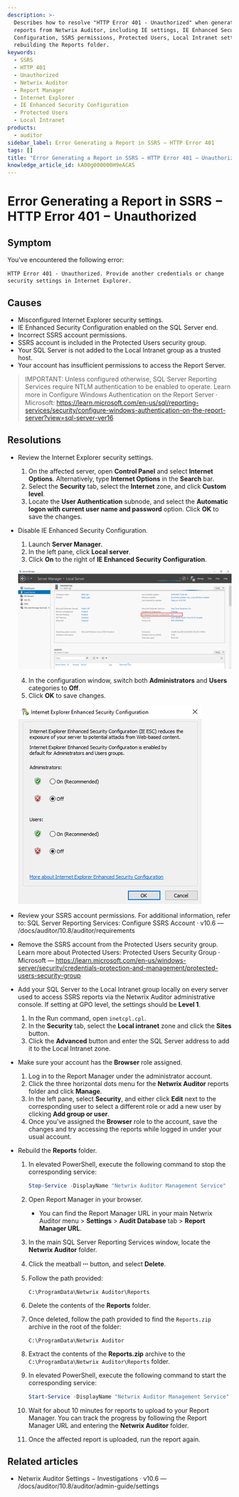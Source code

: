 ```yaml
---
description: >-
  Describes how to resolve "HTTP Error 401 - Unauthorized" when generating SSRS
  reports from Netwrix Auditor, including IE settings, IE Enhanced Security
  Configuration, SSRS permissions, Protected Users, Local Intranet settings, and
  rebuilding the Reports folder.
keywords:
  - SSRS
  - HTTP 401
  - Unauthorized
  - Netwrix Auditor
  - Report Manager
  - Internet Explorer
  - IE Enhanced Security Configuration
  - Protected Users
  - Local Intranet
products:
  - auditor
sidebar_label: Error Generating a Report in SSRS − HTTP Error 401
tags: []
title: "Error Generating a Report in SSRS − HTTP Error 401 − Unauthorized"
knowledge_article_id: kA00g000000H9eACAS
---
```


# Error Generating a Report in SSRS − HTTP Error 401 − Unauthorized

## Symptom

You've encountered the following error:

```
HTTP Error 401 - Unauthorized. Provide another credentials or change security settings in Internet Explorer.
```

## Causes

- Misconfigured Internet Explorer security settings.
- IE Enhanced Security Configuration enabled on the SQL Server end.
- Incorrect SSRS account permissions.
- SSRS account is included in the Protected Users security group.
- Your SQL Server is not added to the Local Intranet group as a trusted host.
- Your account has insufficient permissions to access the Report Server.

> IMPORTANT: Unless configured otherwise, SQL Server Reporting Services require NTLM authentication to be enabled to operate. Learn more in Configure Windows Authentication on the Report Server ⸱ Microsoft: https://learn.microsoft.com/en-us/sql/reporting-services/security/configure-windows-authentication-on-the-report-server?view=sql-server-ver16

## Resolutions

- Review the Internet Explorer security settings.

  1. On the affected server, open **Control Panel** and select **Internet Options**. Alternatively, type **Internet Options** in the **Search** bar.
  2. Select the **Security** tab, select the **Internet** zone, and click **Custom level**.
  3. Locate the **User Authentication** subnode, and select the **Automatic logon with current user name and password** option. Click **OK** to save the changes.

- Disable IE Enhanced Security Configuration.

  1. Launch **Server Manager**.
  2. In the left pane, click **Local server**.
  3. Click **On** to the right of **IE Enhanced Security Configuration**.

  ![](images/ka0Qk00000031Iv_0EM4u000008LafD.png)

  4. In the configuration window, switch both **Administrators** and **Users** categories to **Off**.
  5. Click **OK** to save changes.

  ![](images/ka0Qk00000031Iv_0EM4u000008LafI.png)

- Review your SSRS account permissions. For additional information, refer to: SQL Server Reporting Services: Configure SSRS Account · v10.6 — /docs/auditor/10.8/auditor/requirements

- Remove the SSRS account from the Protected Users security group. Learn more about Protected Users: Protected Users Security Group ⸱ Microsoft — https://learn.microsoft.com/en-us/windows-server/security/credentials-protection-and-management/protected-users-security-group

- Add your SQL Server to the Local Intranet group locally on every server used to access SSRS reports via the Netwrix Auditor administrative console. If setting at GPO level, the settings should be **Level 1**.

  1. In the Run command, open `inetcpl.cpl`.
  2. In the **Security** tab, select the **Local intranet** zone and click the **Sites** button.
  3. Click the **Advanced** button and enter the SQL Server address to add it to the Local Intranet zone.

- Make sure your account has the **Browser** role assigned.

  1. Log in to the Report Manager under the administrator account.
  2. Click the three horizontal dots menu for the **Netwrix Auditor** reports folder and click **Manage**.
  3. In the left pane, select **Security**, and either click **Edit** next to the corresponding user to select a different role or add a new user by clicking **Add group or user**.
  4. Once you've assigned the **Browser** role to the account, save the changes and try accessing the reports while logged in under your usual account.

- Rebuild the **Reports** folder.

  1. In elevated PowerShell, execute the following command to stop the corresponding service:

     ```powershell
     Stop-Service -DisplayName "Netwrix Auditor Management Service"
     ```

  2. Open Report Manager in your browser.

     - You can find the Report Manager URL in your main Netwrix Auditor menu > **Settings** > **Audit Database** tab > **Report Manager URL**.

  3. In the main SQL Server Reporting Services window, locate the **Netwrix Auditor** folder.
  4. Click the meatball **⸱⸱⸱** button, and select **Delete**.
  5. Follow the path provided:

     ```
     C:\ProgramData\Netwrix Auditor\Reports
     ```

  6. Delete the contents of the **Reports** folder.
  7. Once deleted, follow the path provided to find the `Reports.zip` archive in the root of the folder:

     ```
     C:\ProgramData\Netwrix Auditor
     ```

  8. Extract the contents of the **Reports.zip** archive to the `C:\ProgramData\Netwrix Auditor\Reports` folder.
  9. In elevated PowerShell, execute the following command to start the corresponding service:

     ```powershell
     Start-Service -DisplayName "Netwrix Auditor Management Service"
     ```

  10. Wait for about 10 minutes for reports to upload to your Report Manager. You can track the progress by following the Report Manager URL and entering the **Netwrix Auditor** folder.
  11. Once the affected report is uploaded, run the report again.

## Related articles

- Netwrix Auditor Settings − Investigations · v10.6 — /docs/auditor/10.8/auditor/admin-guide/settings
